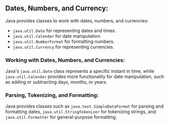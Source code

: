 ## Dates, Numbers, and Currency:

Java provides classes to work with dates, numbers, and currencies:

- `java.util.Date` for representing dates and times.
- `java.util.Calendar` for date manipulation.
- `java.util.NumberFormat` for formatting numbers.
- `java.util.Currency` for representing currencies.

### Working with Dates, Numbers, and Currencies:

Java's `java.util.Date` class represents a specific instant in time, while `java.util.Calendar` provides more functionality for date manipulation, such as adding or subtracting days, months, or years.

### Parsing, Tokenizing, and Formatting:

Java provides classes such as `java.text.SimpleDateFormat` for parsing and formatting dates, `java.util.StringTokenizer` for tokenizing strings, and `java.util.Formatter` for general-purpose formatting.
